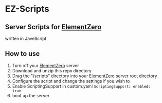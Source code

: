 # EZ-Scripts
## Server Scripts for [ElementZero](https://github.com/Element-0/ElementZero)

written in JaveScript

## How to use


1. Turn off your [ElementZero](https://github.com/Element-0/ElementZero) server
2. Download and unzip this repo directory
3. Drag the "/scripts" directory into your [ElementZero](https://github.com/Element-0/ElementZero) server root directory
4. Configure the script and change the settings if you wish to
5. Enable ScriptingSupport in custom.yaml `ScriptingSupport: enabled: true`
6. boot up the server

